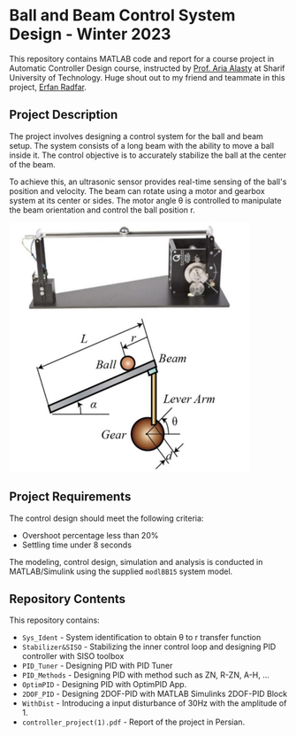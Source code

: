 # Ball and Beam Control System Design - Winter 2023

This repository contains MATLAB code and report for a course project in Automatic Controller Design course, instructed by [Prof. Aria Alasty](http://sharif.ir/~aalasti/) at Sharif University of Technology. Huge shout out to my friend and teammate in this project, [Erfan Radfar](https://github.com/Erfanmode).

## Project Description

The project involves designing a control system for the ball and beam setup. The system consists of a long beam with the ability to move a ball inside it. The control objective is to accurately stabilize the ball at the center of the beam. 

To achieve this, an ultrasonic sensor provides real-time sensing of the ball's position and velocity. The beam can rotate using a motor and gearbox system at its center or sides. The motor angle θ is controlled to manipulate the beam orientation and control the ball position r.

![System](https://github.com/yaswhar/Ball-Beam-Control/blob/main/images/system.jpg)

## Project Requirements

The control design should meet the following criteria:

- Overshoot percentage less than 20% 
- Settling time under 8 seconds

The modeling, control design, simulation and analysis is conducted in MATLAB/Simulink using the supplied `modlBB15` system model.

## Repository Contents

This repository contains:

- `Sys_Ident` - System identification to obtain θ to r transfer function
- `Stabilizer&SISO` - Stabilizing the inner control loop and designing PID controller with SISO toolbox
- `PID_Tuner` - Designing PID with PID Tuner 
- `PID_Methods` - Designing PID with method such as ZN, R-ZN, A-H, ...
- `OptimPID` - Designing PID with OptimPID App.
- `2DOF_PID` - Designing 2DOF-PID with MATLAB Simulinks 2DOF-PID Block
- `WithDist` - Introducing a input disturbance of 30Hz with the amplitude of 1.
- `controller_project(1).pdf` - Report of the project in Persian.
